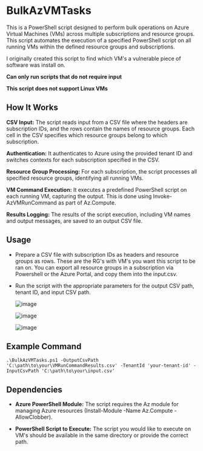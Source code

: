 
# BulkAzVMTasks
This is a PowerShell script designed to perform bulk operations on Azure Virtual Machines (VMs) across multiple subscriptions and resource groups. This script automates the execution of a specified PowerShell script on all running VMs within the defined resource groups and subscriptions.

I originally created this script to find which VM's a vulnerable piece of software was install on.

**Can only run scripts that do not require input**

**This script does not support Linux VMs**

## **How It Works**

**CSV Input:** The script reads input from a CSV file where the headers are subscription IDs, and the rows contain the names of resource groups. Each cell in the CSV specifies which resource groups belong to which subscription.

**Authentication:** It authenticates to Azure using the provided tenant ID and switches contexts for each subscription specified in the CSV.

**Resource Group Processing:** For each subscription, the script processes all specified resource groups, identifying all running VMs.

**VM Command Execution:** It executes a predefined PowerShell script  on each running VM, capturing the output. This is done using Invoke-AzVMRunCommand as part of Az.Compute. 

**Results Logging:** The results of the script execution, including VM names and output messages, are saved to an output CSV file.

## Usage

 - Prepare a CSV file with subscription IDs as headers and resource
   groups as rows. These are the RG's with VM's you want this script to be ran on. You can export all resource groups in a subscription via Powershell or the Azure Portal, and copy them into the input.csv.
   
 - Run the script with the appropriate parameters for the output CSV
   path, tenant ID, and input CSV path.

   ![image](https://github.com/user-attachments/assets/97fc0f14-79f4-46ef-8ce7-ebc5583ef1b0)

   ![image](https://github.com/user-attachments/assets/ddd52416-f782-4a10-9e75-cf3c07a49f2d)

   ![image](https://github.com/user-attachments/assets/e11e3ec5-ee2b-468d-b436-259ecfad4b8f)

## Example Command

    .\BulkAzVMTasks.ps1 -OutputCsvPath 'C:\path\to\your\VMRunCommandResults.csv' -TenantId 'your-tenant-id' -InputCsvPath 'C:\path\to\your\input.csv'

## Dependencies

 - **Azure PowerShell Module:** The script requires the Az module for
   managing Azure resources (Install-Module -Name Az.Compute
   -AllowClobber).
   
 - **PowerShell Script to Execute:** The script you would like to execute on
   VM's should be available in the same directory or provide the correct
   path.
